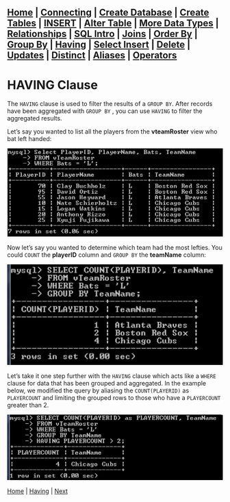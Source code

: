 [Home](/) | [Connecting](/2-connecting/) | [Create Database](/3-create-database/) | [Create Tables](/4-create-table/) | [INSERT](/5-insert/) | [Alter Table](/6-alter-table/) | [More Data Types](/7-more-data-types/) | [Relationships](/8-relationships/) | [SQL Intro](/9-sql-intro/) | [Joins](/10-joins/) | [Order By](/11-order-by/) | [Group By](/12-group-by/) | [Having](/13-having/)  | [Select Insert](/14-selectinsert/) | [Delete](/15-delete/) | [Updates](/16-updates/) | [Distinct](/17-distinct/) | [Aliases](/18-aliases/) | [Operators](/19-operators/)
---

# HAVING Clause

The `HAVING` clause is used to filter the results of a `GROUP BY`.  After records have been aggregated with `GROUP BY` , you can use `HAVING` to filter the aggregated results.

Let’s say you wanted to list all the players from the **vteamRoster** view who bat left handed:

![1](/static/assets/img/having1.png)

Now let’s say you wanted to determine which team had the most lefties. You could `COUNT` the **playerID** column and `GROUP BY` the **teamName** column:

![2](/static/assets/img/having2.png)

Let’s take it one step further with the `HAVING` clause which acts like a `WHERE` clause for data that has been grouped and aggregated.  In the example below, we modified the query by aliasing the `COUNT(PLAYERID)` as `PLAYERCOUNT` and limiting the grouped rows to those who have a `PLAYERCOUNT` greater than 2.

![3](/static/assets/img/having3.png)


[Home](/)  |  [Having](/13-having/)  |  [Next](/13-having/1)
